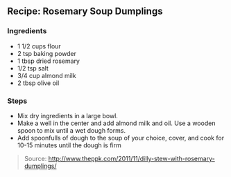 ## Recipe: Rosemary Soup Dumplings


### Ingredients
 - 1 1/2 cups flour
 - 2 tsp baking powder
 - 1 tbsp dried rosemary
 - 1/2 tsp salt
 - 3/4 cup almond milk
 - 2 tbsp olive oil

### Steps
 - Mix dry ingredients in a large bowl.
 - Make a well in the center and add almond milk and oil. Use a wooden spoon to mix until a wet dough forms.
 - Add spoonfulls of dough to the soup of your choice, cover, and cook for 10-15 minutes until the dough is firm

> Source: http://www.theppk.com/2011/11/dilly-stew-with-rosemary-dumplings/
